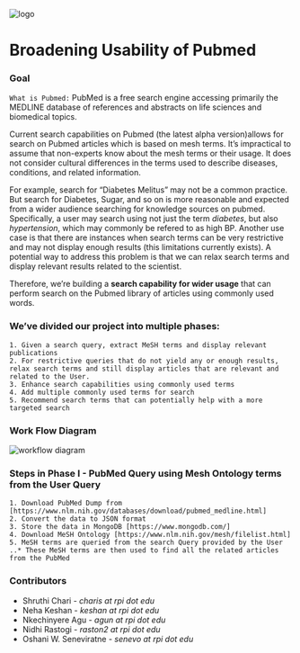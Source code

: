 ![logo](https://github.com/NCBI-Hackathons/PubMedPlus/blob/master/pubmedplus.png "Logo Title Text 1")
# Broadening Usability of Pubmed

### Goal

`What is Pubmed:` PubMed is a free search engine accessing primarily the MEDLINE database of references and abstracts on life sciences and biomedical topics.

Current search capabilities on Pubmed (the latest alpha version)allows for search on Pubmed articles which is based on mesh terms. It’s impractical to assume that non-experts know about the mesh terms or their usage. It does not consider cultural differences in the terms used to describe diseases, conditions, and related information.

For example, search for “Diabetes Melitus” may not be a common practice. But search for Diabetes, Sugar, and so on is more reasonable and expected from a wider audience searching for knowledge sources on pubmed. Specifically, a user may search using not just the term _diabetes_, but also _hypertension_, which may commonly be refered to as high BP. Another use case is that there are instances when search terms can be very restrictive and may not display enough results (this limitations currently exists). A potential way to address this problem is that we can relax search terms and display relevant results related to the scientist.

Therefore, we’re building a **search capability for wider usage** that can perform search on the Pubmed library of articles using commonly used words. 

### We’ve divided our project into multiple phases:

```
1. Given a search query, extract MeSH terms and display relevant publications
2. For restrictive queries that do not yield any or enough results, relax search terms and still display articles that are relevant and related to the User.
3. Enhance search capabilities using commonly used terms
4. Add multiple commonly used terms for search
5. Recommend search terms that can potentially help with a more targeted search
```

### Work Flow Diagram
 
 ![workflow diagram](https://github.com/NCBI-Hackathons/PubMedPlus/blob/master/Workflow%20_Diagram.png "Logo Title Text 1")


### Steps in Phase I - PubMed Query using Mesh Ontology terms from the User Query

```
1. Download PubMed Dump from [https://www.nlm.nih.gov/databases/download/pubmed_medline.html]
2. Convert the data to JSON format
3. Store the data in MongoDB [https://www.mongodb.com/]
4. Download MeSH Ontology [https://www.nlm.nih.gov/mesh/filelist.html]
5. MeSH terms are queried from the search Query provided by the User
..* These MeSH terms are then used to find all the related articles from the PubMed
```

### Contributors

* Shruthi Chari   -  _charis at rpi dot edu_
* Neha Keshan    -  _keshan at rpi dot edu_
* Nkechinyere Agu -  _agun at rpi dot edu_
* Nidhi Rastogi   -  _raston2 at rpi dot edu_
* Oshani W. Seneviratne  - _senevo at rpi dot edu_
